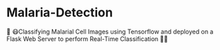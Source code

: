 # Malaria-Detection
🦟 😷Classifying Malarial Cell Images using Tensorflow and deployed on a Flask Web Server to perform Real-Time Classification 🦠🔥
